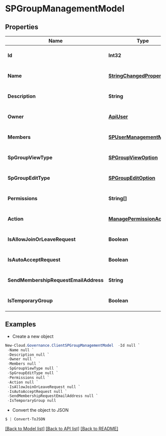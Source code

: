# SPGroupManagementModel
## Properties

Name | Type | Description | Notes
------------ | ------------- | ------------- | -------------
**Id** | **Int32** |  | [optional] [default to null]
**Name** | [**StringChangedProperty**](StringChangedProperty.md) |  | [optional] [default to null]
**Description** | **String** |  | [optional] [default to null]
**Owner** | [**ApiUser**](ApiUser.md) |  | [optional] [default to null]
**Members** | [**SPUserManagementModel[]**](SPUserManagementModel.md) |  | [optional] [default to null]
**SpGroupViewType** | [**SPGroupViewOption**](SPGroupViewOption.md) |  | [optional] [default to null]
**SpGroupEditType** | [**SPGroupEditOption**](SPGroupEditOption.md) |  | [optional] [default to null]
**Permissions** | **String[]** |  | [optional] [default to null]
**Action** | [**ManagePermissionAction**](ManagePermissionAction.md) |  | [optional] [default to null]
**IsAllowJoinOrLeaveRequest** | **Boolean** |  | [optional] [default to null]
**IsAutoAcceptRequest** | **Boolean** |  | [optional] [default to null]
**SendMembershipRequestEmailAddress** | **String** |  | [optional] [default to null]
**IsTemporaryGroup** | **Boolean** |  | [optional] [default to null]

## Examples

- Create a new object
```powershell
New-Cloud.Governance.ClientSPGroupManagementModel  -Id null `
 -Name null `
 -Description null `
 -Owner null `
 -Members null `
 -SpGroupViewType null `
 -SpGroupEditType null `
 -Permissions null `
 -Action null `
 -IsAllowJoinOrLeaveRequest null `
 -IsAutoAcceptRequest null `
 -SendMembershipRequestEmailAddress null `
 -IsTemporaryGroup null
```

- Convert the object to JSON
```powershell
$ | Convert-ToJSON
```


[[Back to Model list]](../README.md#documentation-for-models) [[Back to API list]](../README.md#documentation-for-api-endpoints) [[Back to README]](../README.md)

